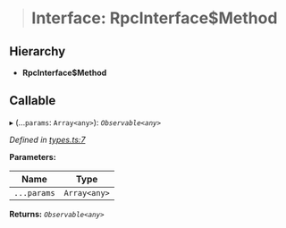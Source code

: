 > # Interface: RpcInterface$Method

## Hierarchy

* **RpcInterface$Method**

## Callable

▸ (...`params`: `Array<any>`): *`Observable<any>`*

*Defined in [types.ts:7](https://github.com/polkadot-js/api/blob/66d96d3/packages/rpc-core/src/types.ts#L7)*

**Parameters:**

Name | Type |
------ | ------ |
`...params` | `Array<any>` |

**Returns:** *`Observable<any>`*